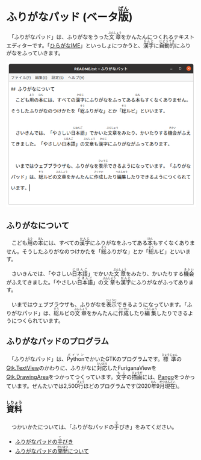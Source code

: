 # ふりがなパッド (ベータ<ruby>版<rp>(</rp><rt>ばん</rt><rp>)</rp></ruby>)
　「ふりがなパッド」は、ふりがなをうった<ruby>文章<rp>(</rp><rt>ぶんしょう</rt><rp>)</rp></ruby>をかんたんにつくれるテキストエディターです。「[ひらがなIME](https://github.com/esrille/ibus-hiragana)」といっしょにつかうと、<ruby>漢字<rp>(</rp><rt>かんじ</rt><rp>)</rp></ruby>に<ruby>自動的<rp>(</rp><rt>じどうてき</rt><rp>)</rp></ruby>にふりがなをふっていきます。

![「ふりがなパッド」のスクリーンショット](screenshot.png)

## ふりがなについて
　こども<ruby>用<rp>(</rp><rt>よう</rt><rp>)</rp></ruby>の<ruby>本<rp>(</rp><rt>ほん</rt><rp>)</rp></ruby>には、すべての<ruby>漢字<rp>(</rp><rt>かんじ</rt><rp>)</rp></ruby>にふりがなをふってある<ruby>本<rp>(</rp><rt>ほん</rt><rp>)</rp></ruby>もすくなくありません。そうしたふりがなのつけかたを「<ruby>総<rp>(</rp><rt>そう</rt><rp>)</rp></ruby>ふりがな」とか「<ruby>総<rp>(</rp><rt>そう</rt><rp>)</rp></ruby>ルビ」といいます。

　さいきんでは、「やさしい<ruby>日本語<rp>(</rp><rt>にほんご</rt><rp>)</rp></ruby>」でかいた<ruby>文章<rp>(</rp><rt>ぶんしょう</rt><rp>)</rp></ruby>をみたり、かいたりする<ruby>機会<rp>(</rp><rt>きかい</rt><rp>)</rp></ruby>がふえてきました。「やさしい<ruby>日本語<rp>(</rp><rt>にほんご</rt><rp>)</rp></ruby>」の<ruby>文章<rp>(</rp><rt>ぶんしょう</rt><rp>)</rp></ruby>も<ruby>漢字<rp>(</rp><rt>かんじ</rt><rp>)</rp></ruby>にふりがながふってあります。

　いまではウェブブラウザも、ふりがなを<ruby>表示<rp>(</rp><rt>ひょうじ</rt><rp>)</rp></ruby>できるようになっています。「ふりがなパッド」は、<ruby>総<rp>(</rp><rt>そう</rt><rp>)</rp></ruby>ルビの<ruby>文章<rp>(</rp><rt>ぶんしょう</rt><rp>)</rp></ruby>をかんたんに<ruby>作成<rp>(</rp><rt>さくせい</rt><rp>)</rp></ruby>したり<ruby>編集<rp>(</rp><rt>へんしゅう</rt><rp>)</rp></ruby>したりできるようにつくられています。

## ふりがなパッドのプログラム
　「ふりがなパッド」は、<ruby>Python<rp>(</rp><rt>パイソン</rt><rp>)</rp></ruby>でかいたGTKのプログラムです。<ruby>標準<rp>(</rp><rt>ひょうじゅん</rt><rp>)</rp></ruby>の[Gtk.TextView](https://lazka.github.io/pgi-docs/index.html#Gtk-3.0/classes/TextView.html)のかわりに、ふりがなに<ruby>対応<rp>(</rp><rt>たいおう</rt><rp>)</rp></ruby>したFuriganaViewを[Gtk.DrawingArea](https://lazka.github.io/pgi-docs/index.html#Gtk-3.0/classes/DrawingArea.html)をつかってつくっています。<ruby>文字<rp>(</rp><rt>もじ</rt><rp>)</rp></ruby>の<ruby>描画<rp>(</rp><rt>びょうが</rt><rp>)</rp></ruby>には、[Pango](https://lazka.github.io/pgi-docs/index.html#Pango-1.0)をつかっています。ぜんたいでは2,500<ruby>行<rp>(</rp><rt>ぎょう</rt><rp>)</rp></ruby>ほどのプログラムです(2020<ruby>年<rp>(</rp><rt>ねん</rt><rp>)</rp></ruby>9<ruby>月<rp>(</rp><rt>がつ</rt><rp>)</rp></ruby><ruby>現在<rp>(</rp><rt>げんざい</rt><rp>)</rp></ruby>)。

## <ruby>資料<rp>(</rp><rt>しりょう</rt><rp>)</rp></ruby>

　つかいかたについては、「ふりがなパッドの<ruby>手<rp>(</rp><rt>て</rt><rp>)</rp></ruby>びき」をみてください。

- [ふりがなパッドの<ruby>手<rp>(</rp><rt>て</rt><rp>)</rp></ruby>びき](https://esrille.github.io/furiganapad/)
- [ふりがなパッドの<ruby>開発<rp>(</rp><rt>かいはつ</rt><rp>)</rp></ruby>について](https://github.com/esrille/furiganapad/blob/master/CONTRIBUTING.md)
